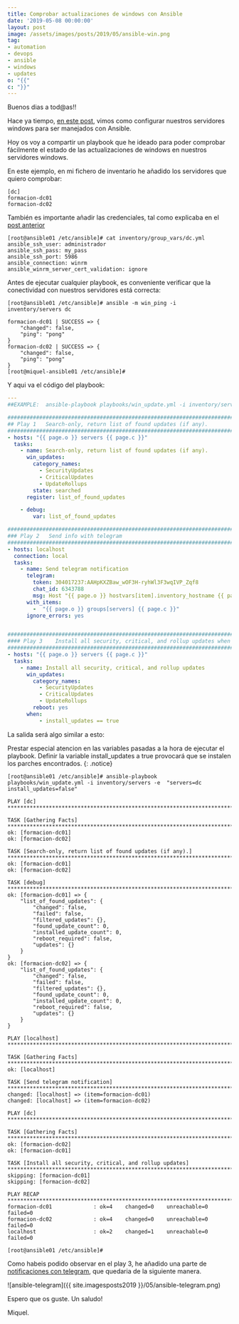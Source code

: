 ```yaml
---
title: Comprobar actualizaciones de windows con Ansible
date: '2019-05-08 00:00:00'
layout: post
image: /assets/images/posts/2019/05/ansible-win.png
tag:
- automation
- devops
- ansible
- windows
- updates
o: "{{"
c: "}}"
---
```


Buenos dias a tod@as!!

Hace ya tiempo, [en este post](https://miquelmariano.github.io/2017/05/ansible-windows-managed-nodes), vimos como configurar nuestros servidores windows para ser manejados con Ansible.

Hoy os voy a compartir un playbook que he ideado para poder comprobar fácilmente el estado de las actualizaciones de windows en nuestros servidores windows.

En este ejemplo, en mi fichero de inventario he añadido los servidores que quiero comprobar:

```
[dc]
formacion-dc01
formacion-dc02
```

También es importante añadir las credenciales, tal como explicaba en el [post anterior](https://miquelmariano.github.io/2017/05/ansible-windows-managed-nodes)

```
[root@ansible01 /etc/ansible]# cat inventory/group_vars/dc.yml
ansible_ssh_user: administrador
ansible_ssh_pass: my_pass
ansible_ssh_port: 5986
ansible_connection: winrm
ansible_winrm_server_cert_validation: ignore
```

Antes de ejecutar cualquier playbook, es conveniente verificar que la conectividad con nuestros servidores está correcta:

```
[root@ansible01 /etc/ansible]# ansible -m win_ping -i inventory/servers dc

formacion-dc01 | SUCCESS => {
    "changed": false,
    "ping": "pong"
}
formacion-dc02 | SUCCESS => {
    "changed": false,
    "ping": "pong"
}
[root@miquel-ansible01 /etc/ansible]#
```

Y aqui va el código del playbook:

```yaml
---
##EXAMPLE:  ansible-playbook playbooks/win_update.yml -i inventory/servers -e "servers=dc install_updates=false"

##############################################################################
## Play 1   Search-only, return list of found updates (if any).
##############################################################################
- hosts: "{{ page.o }} servers {{ page.c }}"
  tasks:
    - name: Search-only, return list of found updates (if any).
      win_updates:
        category_names:
          - SecurityUpdates
          - CriticalUpdates
          - UpdateRollups
        state: searched
      register: list_of_found_updates

    - debug:
        var: list_of_found_updates

##############################################################################
### Play 2   Send info with telegram
##############################################################################
- hosts: localhost
  connection: local
  tasks:
    - name: Send telegram notification
      telegram:
        token: 304017237:AAHpKXZBaw_wOF3H-ryhWl3F3wqIVP_Zqf8
        chat_id: 6343788
        msg: Host "{{ page.o }} hostvars[item].inventory_hostname {{ page.c }}" >> "{{ page.o }} hostvars[item].list_of_found_updates.found_update_count {{ page.c }}" updates found.
      with_items:
        -  "{{ page.o }} groups[servers] {{ page.c }}"
      ignore_errors: yes


##############################################################################
#### Play 3    Install all security, critical, and rollup updates when install_updates is true
###############################################################################
- hosts: "{{ page.o }} servers {{ page.c }}"
  tasks:
    - name: Install all security, critical, and rollup updates
      win_updates:
        category_names:
          - SecurityUpdates
          - CriticalUpdates
          - UpdateRollups
        reboot: yes
      when:
          - install_updates == true
```

La salida será algo similar a esto:

Prestar especial atencion en las variables pasadas a la hora de ejecutar el playbook. Definir la variable install_updates a true provocará que se instalen los parches encontrados.
{: .notice}

```
[root@ansible01 /etc/ansible]# ansible-playbook playbooks/win_update.yml -i inventory/servers -e  "servers=dc install_updates=false"

PLAY [dc] ***************************************************************************************************************************************************************************

TASK [Gathering Facts] **************************************************************************************************************************************************************
ok: [formacion-dc01]
ok: [formacion-dc02]

TASK [Search-only, return list of found updates (if any).] **************************************************************************************************************************
ok: [formacion-dc01]
ok: [formacion-dc02]

TASK [debug] ************************************************************************************************************************************************************************
ok: [formacion-dc01] => {
    "list_of_found_updates": {
        "changed": false,
        "failed": false,
        "filtered_updates": {},
        "found_update_count": 0,
        "installed_update_count": 0,
        "reboot_required": false,
        "updates": {}
    }
}
ok: [formacion-dc02] => {
    "list_of_found_updates": {
        "changed": false,
        "failed": false,
        "filtered_updates": {},
        "found_update_count": 0,
        "installed_update_count": 0,
        "reboot_required": false,
        "updates": {}
    }
}

PLAY [localhost] ********************************************************************************************************************************************************************

TASK [Gathering Facts] **************************************************************************************************************************************************************
ok: [localhost]

TASK [Send telegram notification] ***************************************************************************************************************************************************
changed: [localhost] => (item=formacion-dc01)
changed: [localhost] => (item=formacion-dc02)

PLAY [dc] ***************************************************************************************************************************************************************************

TASK [Gathering Facts] **************************************************************************************************************************************************************
ok: [formacion-dc02]
ok: [formacion-dc01]

TASK [Install all security, critical, and rollup updates] ***************************************************************************************************************************
skipping: [formacion-dc01]
skipping: [formacion-dc02]

PLAY RECAP **************************************************************************************************************************************************************************
formacion-dc01             : ok=4    changed=0    unreachable=0    failed=0
formacion-dc02             : ok=4    changed=0    unreachable=0    failed=0
localhost                  : ok=2    changed=1    unreachable=0    failed=0

[root@ansible01 /etc/ansible]#
```

Como habeis podido observar en el play 3, he añadido una parte de [notificaciones con telegram](https://miquelmariano.github.io/2017/08/ansible-telegram), que quedaria de la siguiente manera.

![ansible-telegram]({{ site.imagesposts2019 }}/05/ansible-telegram.png)


Espero que os guste.
Un saludo!

Miquel.


